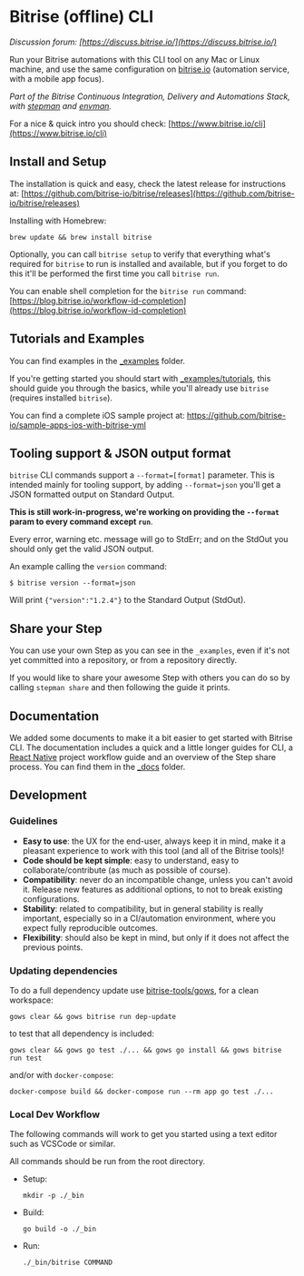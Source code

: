# Bitrise (offline) CLI

_Discussion forum: [https://discuss.bitrise.io/](https://discuss.bitrise.io/)_

Run your Bitrise automations with this CLI tool on any Mac or Linux machine, and use the same configuration on
[bitrise.io](https://www.bitrise.io) (automation service, with a mobile app focus).

_Part of the Bitrise Continuous Integration, Delivery and Automations Stack,
with [stepman](https://github.com/bitrise-io/stepman) and [envman](https://github.com/bitrise-io/envman)._

For a nice & quick intro you should check: [https://www.bitrise.io/cli](https://www.bitrise.io/cli)

## Install and Setup

The installation is quick and easy, check the latest release for instructions at: [https://github.com/bitrise-io/bitrise/releases](https://github.com/bitrise-io/bitrise/releases)

Installing with Homebrew:

`brew update && brew install bitrise`

Optionally, you can call `bitrise setup` to verify that everything what's required for `bitrise` to run
is installed and available, but if you forget to do this it'll be performed the first
time you call `bitrise run`.

You can enable shell completion for the `bitrise run` command: [https://blog.bitrise.io/workflow-id-completion](https://blog.bitrise.io/workflow-id-completion)

## Tutorials and Examples

You can find examples in the [\_examples](https://github.com/bitrise-io/bitrise/tree/master/_examples) folder.

If you're getting started you should start with [\_examples/tutorials](https://github.com/bitrise-io/bitrise/tree/master/_examples/tutorials),
this should guide you through the basics, while you'll already use `bitrise` (requires installed `bitrise`).

You can find a complete iOS sample project at: https://github.com/bitrise-io/sample-apps-ios-with-bitrise-yml

## Tooling support & JSON output format

`bitrise` CLI commands support a `--format=[format]` parameter.
This is intended mainly for tooling support, by adding `--format=json` you'll
get a JSON formatted output on Standard Output.

**This is still work-in-progress, we're working on providing
the `--format` param to every command except `run`**.

Every error, warning etc. message will go to StdErr; and on the StdOut
you should only get the valid JSON output.

An example calling the `version` command:

`$ bitrise version --format=json`

Will print `{"version":"1.2.4"}` to the Standard Output (StdOut).

## Share your Step

You can use your own Step as you can see in the `_examples`, even if it's
not yet committed into a repository, or from a repository directly.

If you would like to share your awesome Step with others
you can do so by calling `stepman share` and then following the
guide it prints.

## Documentation

We added some documents to make it a bit easier to get started with Bitrise CLI. The documentation includes a quick and a little longer guides for CLI, a [React Native](http://facebook.github.io/react-native/) project workflow guide and an overview of the Step share process. You can find them in the [\_docs](/_docs/) folder.

## Development

### Guidelines

* **Easy to use**: the UX for the end-user, always keep it in mind, make it a pleasant experience to work with this tool (and all of the Bitrise tools)!
* **Code should be kept simple**: easy to understand, easy to collaborate/contribute (as much as possible of course).
* **Compatibility**: never do an incompatible change, unless you can't avoid it. Release new features as additional options, to not to break existing configurations.
* **Stability**: related to compatibility, but in general stability is really important, especially so in a CI/automation environment, where you expect fully reproducible outcomes.
* **Flexibility**: should also be kept in mind, but only if it does not affect the previous points.

### Updating dependencies

To do a full dependency update use [bitrise-tools/gows](https://github.com/bitrise-tools/gows),
for a clean workspace:

```
gows clear && gows bitrise run dep-update
```

to test that all dependency is included:

```
gows clear && gows go test ./... && gows go install && gows bitrise run test
```

and/or with `docker-compose`:

```
docker-compose build && docker-compose run --rm app go test ./...
```

### Local Dev Workflow
The following commands will work to get you started using a text editor such as VCSCode or similar. 

All commands should be run from the root directory.

* Setup:

    ```mkdir -p ./_bin```

* Build:

    ```go build -o ./_bin```

* Run:
    
    ```./_bin/bitrise COMMAND```


